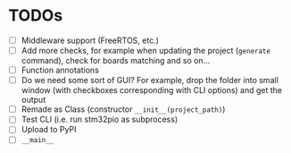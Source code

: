 # TODOs
 - [ ] Middleware support (FreeRTOS, etc.)
 - [ ] Add more checks, for example when updating the project (`generate` command), check for boards matching and so on...
 - [ ] Function annotations
 - [ ] Do we need some sort of GUI? For example, drop the folder into small window (with checkboxes corresponding with CLI options) and get the output
 - [ ] Remade as Class (constructor `__init__(project_path)`)
 - [ ] Test CLI (i.e. run stm32pio as subprocess)
 - [ ] Upload to PyPI
 - [ ] `__main__`
